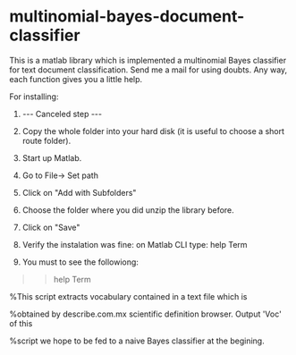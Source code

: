 multinomial-bayes-document-classifier
=====================================

This is a matlab library which is implemented a multinomial Bayes classifier for text document classification. 
Send me a mail for using doubts. Any way, each function gives you a little help.

For installing: 

1. --- Canceled step ---

2. Copy the whole folder into your hard disk (it is useful to choose a short route folder).

3. Start up Matlab.

4. Go to File-> Set path

5. Click on "Add with Subfolders"

6. Choose the folder where you did unzip the library before.

7. Click on "Save"

8. Verify the instalation was fine: on Matlab CLI type: help Term

9. You must to see the followiong:

>> help Term

 %This script extracts vocabulary contained in a text file which is
 
 %obtained by describe.com.mx scientific definition browser. Output 'Voc' of this
 
 %script we hope to be fed to a naive Bayes classifier at the begining.

>> 
